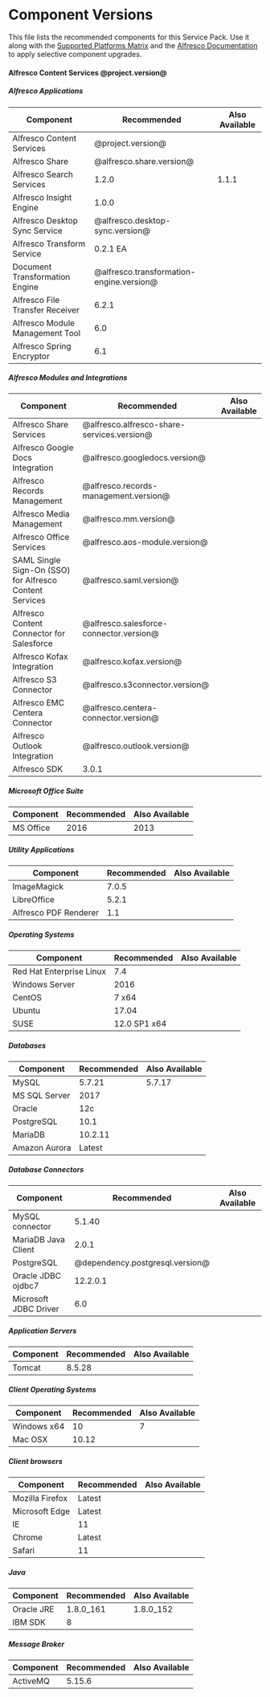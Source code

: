 # Component Versions

This file lists the recommended components for this Service Pack. Use it along with the [Supported Platforms Matrix](http://docs.alfresco.com/6.0/concepts/supported-platforms-ACS.html) and the [Alfresco Documentation](https://docs.alfresco.com/6.0/concepts/ch-upgrade.html) to apply selective component upgrades.

#### Alfresco Content Services @project.version@

##### Alfresco Applications
| Component | Recommended | Also Available |
|---|---|---|
| Alfresco Content Services | @project.version@ |
| Alfresco Share | @alfresco.share.version@ |
| Alfresco Search Services | 1.2.0 | 1.1.1 |
| Alfresco Insight Engine | 1.0.0 |
| Alfresco Desktop Sync Service | @alfresco.desktop-sync.version@ |
| Alfresco Transform Service | 0.2.1 EA |
| Document Transformation Engine | @alfresco.transformation-engine.version@ |
| Alfresco File Transfer Receiver | 6.2.1 |
| Alfresco Module Management Tool | 6.0 |
| Alfresco Spring Encryptor | 6.1 |

##### Alfresco Modules and Integrations
| Component | Recommended | Also Available |
|---|---|---|
| Alfresco Share Services | @alfresco.alfresco-share-services.version@ |
| Alfresco Google Docs Integration | @alfresco.googledocs.version@ |
| Alfresco Records Management | @alfresco.records-management.version@ |
| Alfresco Media Management | @alfresco.mm.version@ |
| Alfresco Office Services | @alfresco.aos-module.version@ |
| SAML Single Sign-On (SSO) for Alfresco Content Services | @alfresco.saml.version@ |
| Alfresco Content Connector for Salesforce | @alfresco.salesforce-connector.version@ |
| Alfresco Kofax Integration | @alfresco.kofax.version@ |
| Alfresco S3 Connector | @alfresco.s3connector.version@ |
| Alfresco EMC Centera Connector | @alfresco.centera-connector.version@ |
| Alfresco Outlook Integration | @alfresco.outlook.version@ |
| Alfresco SDK | 3.0.1 |

##### Microsoft Office Suite
| Component | Recommended | Also Available |
|---|---|---|
| MS Office | 2016 | 2013 |

##### Utility Applications
| Component | Recommended | Also Available |
|---|---|---|
| ImageMagick | 7.0.5 |
| LibreOffice | 5.2.1 |
| Alfresco PDF Renderer | 1.1 |

##### Operating Systems
| Component | Recommended | Also Available |
|---|---|---|
| Red Hat Enterprise Linux | 7.4 |
| Windows Server | 2016 |
| CentOS | 7 x64 |
| Ubuntu | 17.04 |
| SUSE | 12.0 SP1 x64 |

##### Databases
| Component | Recommended | Also Available |
|---|---|---|
| MySQL | 5.7.21 | 5.7.17 |
| MS SQL Server | 2017 |
| Oracle | 12c  |
| PostgreSQL | 10.1 |
| MariaDB | 10.2.11 |
| Amazon Aurora | Latest |

##### Database Connectors
| Component | Recommended | Also Available |
|---|---|---|
| MySQL connector | 5.1.40 |
| MariaDB Java Client | 2.0.1 |
| PostgreSQL | @dependency.postgresql.version@ |
| Oracle JDBC ojdbc7 | 12.2.0.1 |
| Microsoft JDBC Driver | 6.0 |

##### Application Servers
| Component | Recommended | Also Available |
|---|---|---|
| Tomcat | 8.5.28 |

##### Client Operating Systems
| Component | Recommended | Also Available |
|---|---|---|
| Windows x64 | 10 | 7 |
| Mac OSX | 10.12 |

##### Client browsers
| Component | Recommended | Also Available |
|---|---|---|
| Mozilla Firefox | Latest |
| Microsoft Edge | Latest |
| IE | 11 |
| Chrome | Latest |
| Safari | 11 |

##### Java
| Component | Recommended | Also Available |
|---|---|---|
| Oracle JRE | 1.8.0_161 | 1.8.0_152 |
| IBM SDK | 8 |

##### Message Broker
| Component | Recommended | Also Available |
|---|---|---|
| ActiveMQ | 5.15.6 |

